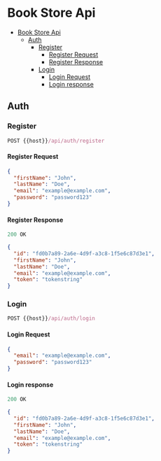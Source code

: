 # Book Store Api

- [Book Store Api](#book-store-api)
  - [Auth](#auth)
    - [Register](#register)
      - [Register Request](#register-request)
      - [Register Response](#register-response)
    - [Login](#login)
      - [Login Request](#login-request)
      - [Login response](#login-response)

## Auth

### Register

```js
POST {{host}}/api/auth/register
```

#### Register Request

```json
{
  "firstName": "John",
  "lastName": "Doe",
  "email": "example@example.com",
  "password": "password123"
}
```

#### Register Response

```js
200 OK
```

```json
{
  "id": "fd0b7a89-2a6e-4d9f-a3c8-1f5e6c87d3e1",
  "firstName": "John",
  "lastName": "Doe",
  "email": "example@example.com",
  "token": "tokenstring"
}
```

### Login

```js
POST {{host}}/api/auth/login
```

#### Login Request

```json
{
  "email": "example@example.com",
  "password": "password123"
}
```

#### Login response

```js
200 OK
```

```json
{
  "id": "fd0b7a89-2a6e-4d9f-a3c8-1f5e6c87d3e1",
  "firstName": "John",
  "lastName": "Doe",
  "email": "example@example.com",
  "token": "tokenstring"
}
```
